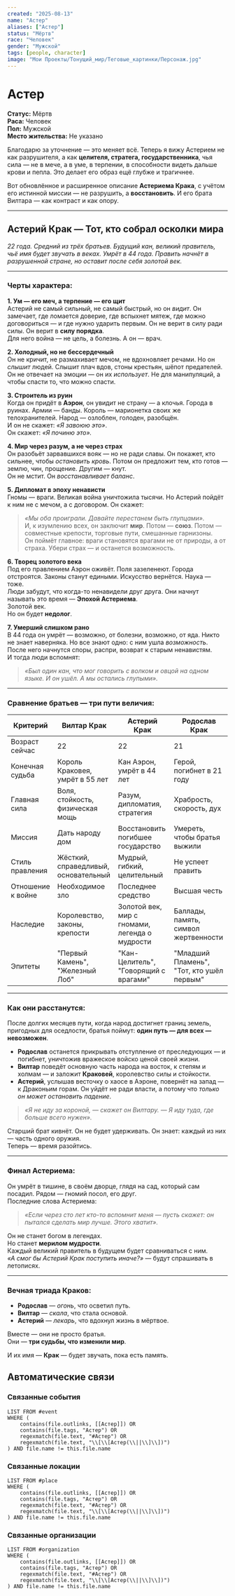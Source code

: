```yaml
---
created: "2025-08-13"
name: "Астер"
aliases: ["Астер"]
status: "Мёртв"
race: "Человек"
gender: "Мужской"
tags: [people, character]
image: "Мои Проекты/Тонущий_мир/Теговые_картинки/Персонаж.jpg"
---
```


# Астер


**Статус:** Мёртв  
**Раса:** Человек  
**Пол:** Мужской  
**Место жительства:** Не указано

Благодарю за уточнение — это меняет всё. Теперь я вижу Астерием не как разрушителя, а как **целителя, стратега, государственника**, чья сила — не в мече, а в уме, в терпении, в способности видеть дальше крови и пепла. Это делает его образ ещё глубже и трагичнее.

Вот обновлённое и расширенное описание **Астериема Крака**, с учётом его истинной миссии — не разрушить, а **восстановить**. И его брата Вилтара — как контраст и как опору.

---

## **Астерий Крак — Тот, кто собрал осколки мира**

*22 года. Средний из трёх братьев. Будущий кан, великий правитель, чьё имя будет звучать в веках. Умрёт в 44 года. Править начнёт в разрушенной стране, но оставит после себя золотой век.*

---

### **Черты характера:**

**1. Ум — его меч, а терпение — его щит**  
Астерий не самый сильный, не самый быстрый, но он *видит*. Он замечает, где ломается доверие, где вспыхнет мятеж, где можно договориться — и где нужно ударить первым. Он не верит в силу ради силы. Он верит в **силу порядка**.  
Для него война — не цель, а болезнь. А он — врач.

**2. Холодный, но не бессердечный**  
Он не кричит, не размахивает мечом, не вдохновляет речами. Но он *слышит* людей. Слышит плач вдов, стоны крестьян, шёпот предателей. Он не отвечает на эмоции — он их *использует*. Не для манипуляций, а чтобы спасти то, что можно спасти.

**3. Строитель из руин**  
Когда он придёт в **Аэрон**, он увидит не страну — а клочья. Города в руинах. Армии — банды. Король — марионетка своих же телохранителей. Народ — озлоблен, голоден, разобщён.  
И он не скажет: *«Я завоюю это»*.  
Он скажет: *«Я починю это».*

**4. Мир через разум, а не через страх**  
Он разобьёт зарвавшихся вояк — но не ради славы. Он покажет, кто сильнее, чтобы *остановить кровь*. Потом он предложит тем, кто готов — землю, чин, прощение. Другим — кнут.  
Он не мстит. Он *восстанавливает баланс*.

**5. Дипломат в эпоху ненависти**  
Гномы — враги. Великая война уничтожила тысячи. Но Астерий пойдёт к ним не с мечом, а с договором. Он скажет:  
> *«Мы оба проиграли. Давайте перестанем быть глупцами».*  
И, к изумлению всех, он заключит **мир**. Потом — **союз**. Потом — совместные крепости, торговые пути, смешанные гарнизоны.  
Он поймёт главное: враги становятся врагами не от природы, а от страха. Убери страх — и останется возможность.

**6. Творец золотого века**  
Под его правлением Аэрон оживёт. Поля зазеленеют. Города отстроятся. Законы станут едиными. Искусство вернётся. Наука — тоже.  
Люди забудут, что когда-то ненавидели друг друга. Они начнут называть это время — **Эпохой Астериема**.  
Золотой век.  
Но он будет **недолог**.

**7. Умерший слишком рано**  
В 44 года он умрёт — возможно, от болезни, возможно, от яда. Никто не знает наверняка. Но все знают одно: с ним ушла *возможность*.  
После него начнутся споры, распри, возврат к старым ненавистям.  
И тогда люди вспомнят:  
> *«Был один кан, что мог говорить с волком и овцой на одном языке. И он ушёл. А мы остались глупыми».*

---

### **Сравнение братьев — три пути величия:**

| Критерий               | **Вилтар Крак**                         | **Астерий Крак**                           | **Родослав Крак**                         |
|------------------------|------------------------------------------|---------------------------------------------|-------------------------------------------|
| Возраст сейчас         | 22                                       | 22                                          | 21                                        |
| Конечная судьба        | Король Краковея, умрёт в 55 лет          | Кан Аэрон, умрёт в 44 лет                   | Герой, погибнет в 21 году                 |
| Главная сила           | Воля, стойкость, физическая мощь         | Разум, дипломатия, стратегия                | Храбрость, скорость, дух                  |
| Миссия                 | Дать народу дом                          | Восстановить погибшее государство           | Умереть, чтобы братья выжили              |
| Стиль правления        | Жёсткий, справедливый, основательный     | Мудрый, гибкий, целительный                 | Не успеет править                         |
| Отношение к войне      | Необходимое зло                          | Последнее средство                          | Высшая честь                              |
| Наследие               | Королевство, законы, крепости            | Золотой век, мир с гномами, легенда о мудрости | Баллады, память, символ жертвенности    |
| Эпитеты                | "Первый Камень", "Железный Лоб"          | "Кан-Целитель", "Говорящий с врагами"       | "Младший Пламень", "Тот, кто ушёл первым" |

---

### **Как они расстанутся:**

После долгих месяцев пути, когда народ достигнет границ земель, пригодных для оседлости, братья поймут: **один путь — для всех — невозможен**.

- **Родослав** останется прикрывать отступление от преследующих — и погибнет, уничтожив вражеское войско ценой своей жизни.  
- **Вилтар** поведёт основную часть народа на восток, к степям и холмам — и заложит **Краковей**, королевство силы и стойкости.  
- **Астерий**, услышав весточку о хаосе в Аэроне, повернёт на запад — к Драконьим горам. Он уйдёт не ради власти, а потому что *только он может остановить падение*.  
> *«Я не иду за короной, — скажет он Вилтару. — Я иду туда, где больше всего нужен».*

Старший брат кивнёт. Он не будет удерживать. Он знает: каждый из них — часть одного оружия.  
Теперь — время разойтись.

---

### **Финал Астериема:**

Он умрёт в тишине, в своём дворце, глядя на сад, который сам посадил. Рядом — гномий посол, его друг.  
Последние слова Астериема:  
> *«Если через сто лет кто-то вспомнит меня — пусть скажет: он пытался сделать мир лучше. Этого хватит».*

Он не станет богом в легендах.  
Но станет **мерилом мудрости**.  
Каждый великий правитель в будущем будет сравниваться с ним.  
*«А смог бы Астерий Крак поступить иначе?»* — будут спрашивать в летописях.

---

### **Вечная триада Краков:**

- **Родослав** — *огонь*, что осветил путь.  
- **Вилтар** — *скала*, что стала основой.  
- **Астерий** — *лекарь*, что вдохнул жизнь в мёртвое.

Вместе — они не просто братья.  
Они — **три судьбы, что изменили мир**.

И их имя — **Крак** — будет звучать, пока есть память.
## Автоматические связи
### Связанные события
```dataview
LIST FROM #event
WHERE (
    contains(file.outlinks, [[Астер]]) OR
    contains(file.tags, "Астер") OR
    regexmatch(file.text, "#Астер") OR
    regexmatch(file.text, "\\[\\[Астер(\\||\\]\\])")
) AND file.name != this.file.name
```

### Связанные локации
```dataview
LIST FROM #place
WHERE (
    contains(file.outlinks, [[Астер]]) OR
    contains(file.tags, "Астер") OR
    regexmatch(file.text, "#Астер") OR
    regexmatch(file.text, "\\[\\[Астер(\\||\\]\\])")
) AND file.name != this.file.name
```

### Связанные организации
```dataview
LIST FROM #organization
WHERE (
    contains(file.outlinks, [[Астер]]) OR
    contains(file.tags, "Астер") OR
    regexmatch(file.text, "#Астер") OR
    regexmatch(file.text, "\\[\\[Астер(\\||\\]\\])")
) AND file.name != this.file.name
```
